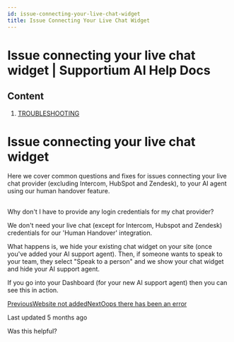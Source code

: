 ```yaml
---
id: issue-connecting-your-live-chat-widget
title: Issue Connecting Your Live Chat Widget
---
```



# Issue connecting your live chat widget | Supportium AI Help Docs

## Content

  1. [TROUBLESHOOTING](/troubleshooting)

# Issue connecting your live chat widget

Here we cover common questions and fixes for issues connecting your live chat provider (excluding Intercom, HubSpot and Zendesk), to your AI agent using our human handover feature.

## 

Why don't I have to provide any login credentials for my chat provider?

We don't need your live chat (except for Intercom, Hubspot and Zendesk) credentials for our 'Human Handover' integration. 

What happens is, we hide your existing chat widget on your site (once you've added your AI support agent). Then, if someone wants to speak to your team, they select "Speak to a person" and we show your chat widget and hide your AI support agent.

If you go into your Dashboard (for your new AI support agent) then you can see this in action.

[PreviousWebsite not added](/troubleshooting/website-not-added)[NextOops there has been an error](/troubleshooting/oops-there-has-been-an-error)

Last updated 5 months ago

Was this helpful?
